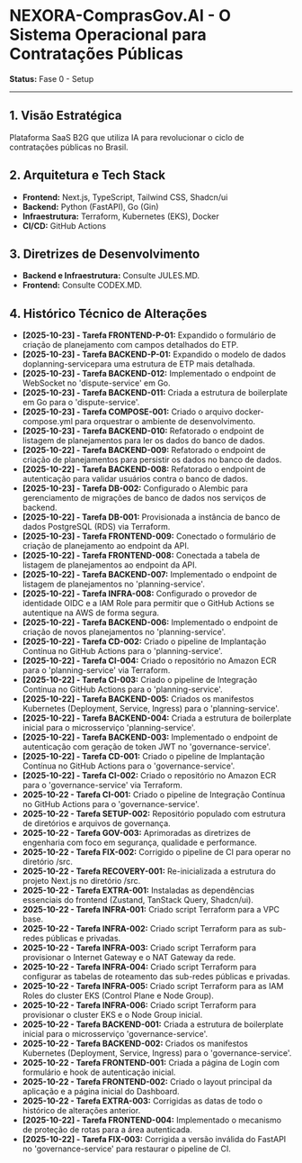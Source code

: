 # NEXORA-ComprasGov.AI - O Sistema Operacional para Contratações Públicas

**Status:** Fase 0 - Setup

---

## 1. Visão Estratégica
Plataforma SaaS B2G que utiliza IA para revolucionar o ciclo de contratações públicas no Brasil.

## 2. Arquitetura e Tech Stack
* **Frontend:** Next.js, TypeScript, Tailwind CSS, Shadcn/ui
* **Backend:** Python (FastAPI), Go (Gin)
* **Infraestrutura:** Terraform, Kubernetes (EKS), Docker
* **CI/CD:** GitHub Actions

## 3. Diretrizes de Desenvolvimento
* **Backend e Infraestrutura:** Consulte JULES.MD.
* **Frontend:** Consulte CODEX.MD.

## 4. Histórico Técnico de Alterações
* **[2025-10-23] - Tarefa FRONTEND-P-01:** Expandido o formulário de criação de planejamento com campos detalhados do ETP.
* **[2025-10-23] - Tarefa BACKEND-P-01:** Expandido o modelo de dados doplanning-servicepara uma estrutura de ETP mais detalhada.
* **[2025-10-23] - Tarefa BACKEND-012:** Implementado o endpoint de WebSocket no 'dispute-service' em Go.
* **[2025-10-23] - Tarefa BACKEND-011:** Criada a estrutura de boilerplate em Go para o 'dispute-service'.
* **[2025-10-23] - Tarefa COMPOSE-001:** Criado o arquivo docker-compose.yml para orquestrar o ambiente de desenvolvimento.
* **[2025-10-23] - Tarefa BACKEND-010:** Refatorado o endpoint de listagem de planejamentos para ler os dados do banco de dados.
* **[2025-10-22] - Tarefa BACKEND-009:** Refatorado o endpoint de criação de planejamentos para persistir os dados no banco de dados.
* **[2025-10-22] - Tarefa BACKEND-008:** Refatorado o endpoint de autenticação para validar usuários contra o banco de dados.
* **[2025-10-23] - Tarefa DB-002:** Configurado o Alembic para gerenciamento de migrações de banco de dados nos serviços de backend.
* **[2025-10-22] - Tarefa DB-001:** Provisionada a instância de banco de dados PostgreSQL (RDS) via Terraform.
* **[2025-10-23] - Tarefa FRONTEND-009:** Conectado o formulário de criação de planejamento ao endpoint da API.
* **[2025-10-22] - Tarefa FRONTEND-008:** Conectada a tabela de listagem de planejamentos ao endpoint da API.
* **[2025-10-22] - Tarefa BACKEND-007:** Implementado o endpoint de listagem de planejamentos no 'planning-service'.
* **[2025-10-22] - Tarefa INFRA-008:** Configurado o provedor de identidade OIDC e a IAM Role para permitir que o GitHub Actions se autentique na AWS de forma segura.
* **[2025-10-22] - Tarefa BACKEND-006:** Implementado o endpoint de criação de novos planejamentos no 'planning-service'.
* **[2025-10-22] - Tarefa CD-002:** Criado o pipeline de Implantação Contínua no GitHub Actions para o 'planning-service'.
* **[2025-10-22] - Tarefa CI-004:** Criado o repositório no Amazon ECR para o 'planning-service' via Terraform.
* **[2025-10-22] - Tarefa CI-003:** Criado o pipeline de Integração Contínua no GitHub Actions para o 'planning-service'.
* **[2025-10-22] - Tarefa BACKEND-005:** Criados os manifestos Kubernetes (Deployment, Service, Ingress) para o 'planning-service'.
* **[2025-10-22] - Tarefa BACKEND-004:** Criada a estrutura de boilerplate inicial para o microsserviço 'planning-service'.
* **[2025-10-22] - Tarefa BACKEND-003:** Implementado o endpoint de autenticação com geração de token JWT no 'governance-service'.
* **[2025-10-22] - Tarefa CD-001:** Criado o pipeline de Implantação Contínua no GitHub Actions para o 'governance-service'.
* **[2025-10-22] - Tarefa CI-002:** Criado o repositório no Amazon ECR para o 'governance-service' via Terraform.
* **2025-10-22 - Tarefa CI-001:** Criado o pipeline de Integração Contínua no GitHub Actions para o 'governance-service'.
* **2025-10-22 - Tarefa SETUP-002:** Repositório populado com estrutura de diretórios e arquivos de governança.
* **2025-10-22 - Tarefa GOV-003:** Aprimoradas as diretrizes de engenharia com foco em segurança, qualidade e performance.
* **2025-10-22 - Tarefa FIX-002:** Corrigido o pipeline de CI para operar no diretório /src.
* **2025-10-22 - Tarefa RECOVERY-001:** Re-inicializada a estrutura do projeto Next.js no diretório /src.
* **2025-10-22 - Tarefa EXTRA-001:** Instaladas as dependências essenciais do frontend (Zustand, TanStack Query, Shadcn/ui).
* **2025-10-22 - Tarefa INFRA-001:** Criado script Terraform para a VPC base.
* **2025-10-22 - Tarefa INFRA-002:** Criado script Terraform para as sub-redes públicas e privadas.
* **2025-10-22 - Tarefa INFRA-003:** Criado script Terraform para provisionar o Internet Gateway e o NAT Gateway da rede.
* **2025-10-22 - Tarefa INFRA-004:** Criado script Terraform para configurar as tabelas de roteamento das sub-redes públicas e privadas.
* **2025-10-22 - Tarefa INFRA-005:** Criado script Terraform para as IAM Roles do cluster EKS (Control Plane e Node Group).
* **2025-10-22 - Tarefa INFRA-006:** Criado script Terraform para provisionar o cluster EKS e o Node Group inicial.
* **2025-10-22 - Tarefa BACKEND-001:** Criada a estrutura de boilerplate inicial para o microsserviço 'governance-service'.
* **2025-10-22 - Tarefa BACKEND-002:** Criados os manifestos Kubernetes (Deployment, Service, Ingress) para o 'governance-service'.
* **2025-10-22 - Tarefa FRONTEND-001:** Criada a página de Login com formulário e hook de autenticação inicial.
* **2025-10-22 - Tarefa FRONTEND-002:** Criado o layout principal da aplicação e a página inicial do Dashboard.
* **2025-10-22 - Tarefa EXTRA-003:** Corrigidas as datas de todo o histórico de alterações anterior.
* **[2025-10-22] - Tarefa FRONTEND-004:** Implementado o mecanismo de proteção de rotas para a área autenticada.
* **[2025-10-22] - Tarefa FIX-003:** Corrigida a versão inválida do FastAPI no 'governance-service' para restaurar o pipeline de CI.
